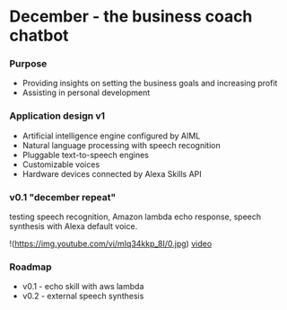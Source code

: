 # December - the business coach chatbot

### Purpose
* Providing insights on setting the business goals and increasing profit
* Assisting in personal development

### Application design v1
* Artificial intelligence engine configured by AIML
* Natural language processing with speech recognition
* Pluggable text-to-speech engines
* Customizable voices
* Hardware devices connected by Alexa Skills API

### v0.1 "december repeat"
testing speech recognition, Amazon lambda echo response, speech synthesis with Alexa default voice.

!(https://img.youtube.com/vi/mIq34kkp_8I/0.jpg)
[video](https://www.youtube.com/watch?v=mIq34kkp_8I)

### Roadmap
* v0.1 - echo skill with aws lambda
* v0.2 - external speech synthesis
